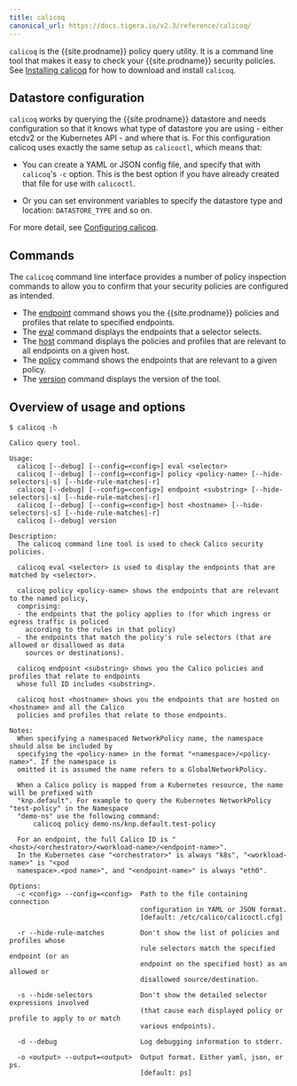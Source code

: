 ```yaml
---
title: calicoq
canonical_url: https://docs.tigera.io/v2.3/reference/calicoq/
---
```


`calicoq` is the {{site.prodname}} policy query utility.  It is a command line tool that
makes it easy to check your {{site.prodname}} security policies.
See [Installing calicoq]({{site.baseurl}}/{{page.version}}/usage/calicoq/) for
how to download and install `calicoq`.

## Datastore configuration

`calicoq` works by querying the {{site.prodname}} datastore and needs configuration so that
it knows what type of datastore you are using - either etcdv2 or the Kubernetes
API - and where that is.  For this configuration calicoq uses exactly the same
setup as `calicoctl`, which means that:

- You can create a YAML or JSON config file, and specify that with `calicoq`'s
  `-c` option.  This is the best option if you have already created that file
  for use with `calicoctl`.

- Or you can set environment variables to specify the datastore type and
  location: `DATASTORE_TYPE` and so on.

For more detail, see
[Configuring calicoq]({{site.baseurl}}/{{page.version}}/usage/calicoq/configure/).

## Commands

The `calicoq` command line interface provides a number of policy inspection
commands to allow you to confirm that your security policies are configured
as intended.

- The [endpoint]({{site.baseurl}}/{{page.version}}/reference/calicoq/endpoint)
  command shows you the {{site.prodname}} policies and profiles that relate to specified
  endpoints.
- The [eval]({{site.baseurl}}/{{page.version}}/reference/calicoq/eval) command
  displays the endpoints that a selector selects.
- The [host]({{site.baseurl}}/{{page.version}}/reference/calicoq/host) command
  displays the policies and profiles that are relevant to all endpoints on a
  given host.
- The [policy]({{site.baseurl}}/{{page.version}}/reference/calicoq/policy)
  command shows the endpoints that are relevant to a given policy.
- The [version]({{site.baseurl}}/{{page.version}}/reference/calicoq/version)
  command displays the version of the tool.

## Overview of usage and options

```
$ calicoq -h

Calico query tool.

Usage:
  calicoq [--debug] [--config=<config>] eval <selector>
  calicoq [--debug] [--config=<config>] policy <policy-name> [--hide-selectors|-s] [--hide-rule-matches|-r]
  calicoq [--debug] [--config=<config>] endpoint <substring> [--hide-selectors|-s] [--hide-rule-matches|-r]
  calicoq [--debug] [--config=<config>] host <hostname> [--hide-selectors|-s] [--hide-rule-matches|-r]
  calicoq [--debug] version

Description:
  The calicoq command line tool is used to check Calico security policies.

  calicoq eval <selector> is used to display the endpoints that are matched by <selector>.

  calicoq policy <policy-name> shows the endpoints that are relevant to the named policy,
  comprising:
  - the endpoints that the policy applies to (for which ingress or egress traffic is policed
    according to the rules in that policy)
  - the endpoints that match the policy's rule selectors (that are allowed or disallowed as data
    sources or destinations).

  calicoq endpoint <substring> shows you the Calico policies and profiles that relate to endpoints
  whose full ID includes <substring>.

  calicoq host <hostname> shows you the endpoints that are hosted on <hostname> and all the Calico
  policies and profiles that relate to those endpoints.

Notes:
  When specifying a namespaced NetworkPolicy name, the namespace should also be included by
  specifying the <policy-name> in the format "<namespace>/<policy-name>". If the namespace is
  omitted it is assumed the name refers to a GlobalNetworkPolicy.

  When a Calico policy is mapped from a Kubernetes resource, the name will be prefixed with
  "knp.default". For example to query the Kubernetes NetworkPolicy "test-policy" in the Namespace
  "demo-ns" use the following command:
      calicoq policy demo-ns/knp.default.test-policy

  For an endpoint, the full Calico ID is "<host>/<orchestrator>/<workload-name>/<endpoint-name>".
  In the Kubernetes case "<orchestrator>" is always "k8s", "<workload-name>" is "<pod
  namespace>.<pod name>", and "<endpoint-name>" is always "eth0".

Options:
  -c <config> --config=<config>  Path to the file containing connection
                                 configuration in YAML or JSON format.
                                 [default: /etc/calico/calicoctl.cfg]

  -r --hide-rule-matches         Don't show the list of policies and profiles whose
                                 rule selectors match the specified endpoint (or an
                                 endpoint on the specified host) as an allowed or
                                 disallowed source/destination.

  -s --hide-selectors            Don't show the detailed selector expressions involved
                                 (that cause each displayed policy or profile to apply to or match
                                 various endpoints).

  -d --debug                     Log debugging information to stderr.

  -o <output> --output=<output>  Output format. Either yaml, json, or ps.
                                 [default: ps]
```
